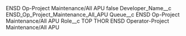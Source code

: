 <?xml version="1.0" encoding="UTF-8"?>
<CustomMetadata xmlns="http://soap.sforce.com/2006/04/metadata" xmlns:xsi="http://www.w3.org/2001/XMLSchema-instance" xmlns:xsd="http://www.w3.org/2001/XMLSchema">
    <label>ENSD Op-Project Maintenance/All APU</label>
    <protected>false</protected>
    <values>
        <field>Developer_Name__c</field>
        <value xsi:type="xsd:string">ENSD_Op_Project_Maintenance_All_APU</value>
    </values>
    <values>
        <field>Queue__c</field>
        <value xsi:type="xsd:string">ENSD Op-Project Maintenance/All APU</value>
    </values>
    <values>
        <field>Role__c</field>
        <value xsi:type="xsd:string">TOP THOR ENSD Operator-Project Maintenance/All APU</value>
    </values>
</CustomMetadata>
